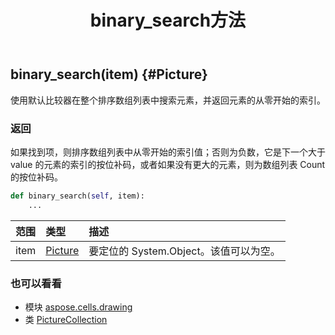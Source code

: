 ﻿---
title: binary_search方法
second_title: Aspose.Cells for Python via .NET API 参考资料
description:
type: docs
weight: 30
url: /zh/python-net/aspose.cells.drawing/picturecollection/binary_search/
is_root: false
---
##  binary_search(item) {#Picture}
使用默认比较器在整个排序数组列表中搜索元素，并返回元素的从零开始的索引。


### 返回

如果找到项，则排序数组列表中从零开始的索引值；否则为负数，它是下一个大于 value 的元素的索引的按位补码，或者如果没有更大的元素，则为数组列表 Count 的按位补码。


```python
def binary_search(self, item):
    ...
```


|范围|类型|描述|
| :- | :- | :- |
| item | [Picture](/cells/zh/python-net/aspose.cells.drawing/picture) |要定位的 System.Object。该值可以为空。|



### 也可以看看
* 模块 [aspose.cells.drawing](../../)
* 类 [PictureCollection](/cells/zh/python-net/aspose.cells.drawing/picturecollection)
